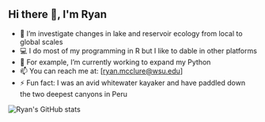 ## Hi there 👋, I'm Ryan

- 🔭 I’m investigate changes in lake and reservoir ecology from local to global scales
- 💻 I do most of my programming in R but I like to dable in other platforms
- 🌱 For example, I’m currently working to expand my Python
- 📫 You can reach me at: [ryan.mcclure@wsu.edu]
- ⚡ Fun fact: I was an avid whitewater kayaker and have paddled down the two deepest canyons in Peru

![Ryan's GitHub stats](https://github-readme-stats.vercel.app/api?username=ryanmclake&show_icons=true&theme=merko)
